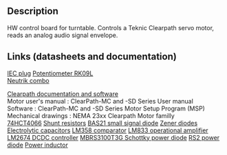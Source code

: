 ## Description

HW control board for turntable. Controls a Teknic Clearpath servo motor, reads an analog audio signal envelope.

## Links (datasheets and documentation)

[IEC plug](https://www.schurter.com/en/datasheet/typ_6765.pdf)
[Potentiometer RK09L](https://tech.alpsalpine.com/prod/e/pdf/potentiometer/rotarypotentiometers/rk09l/rk09l.pdf)  
[Neutrik combo](https://www.neutrik.com/en/product/nj3fp6c.pdf)  

[Clearpath documentation and software](https://www.teknic.com/downloads/)  
Motor user's manual : ClearPath-MC and -SD Series User manual  
Software : ClearPath-MC and -SD Series Motor Setup Program (MSP)  
Mechanical drawings : NEMA 23xx Clearpath Motor familly  
[74HCT4066](https://assets.nexperia.com/documents/data-sheet/74HC_HCT4066.pdf)
[Shunt resistors](https://www.te.com/commerce/DocumentDelivery/DDEController?Action=showdoc&DocId=Data+Sheet%7F9-1773463-7%7FG%7Fpdf%7FEnglish%7FENG_DS_9-1773463-7_G.pdf%7FCAT-C339-A76B)
[BAS21 small signal diode](https://www.vishay.com/docs/85540/bas19.pdf)
[Zener diodes](https://assets.nexperia.com/documents/data-sheet/BZX84_SER.pdf)
[Electrolytic capacitors](https://industrial.panasonic.com/cdbs/www-data/pdf/RDE0000/ABA0000C1181.pdf)
[LM358 comparator](https://www.ti.com/lit/ds/symlink/lm158-n.pdf)
[LM833 operational amplifier](https://www.ti.com/lit/ds/symlink/lm833-n.pdf)
[LM2674 DCDC controller](https://www.ti.com/lit/ds/symlink/lm2674.pdf)
[MBRS3100T3G Schottky power diode](https://www.onsemi.com/pdf/datasheet/mbrs3100t3-d.pdf)
[RS2 power diode](https://www.semiee.com/file/ELMX/MULTICOMP-RS2A.pdf)
[Power inductor](https://www.bourns.com/docs/Product-Datasheets/SRR0735A.pdf)
